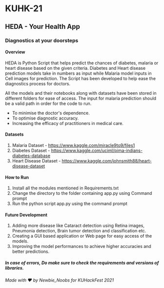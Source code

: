 # KUHK-21
## HEDA - Your Health App
### Diagnostics at your doorsteps
#### Overview
HEDA is Python Script that helps predict the chances of diabetes, malaria or heart disease based on the given criteria. Diabetes and Heart disease prediction models take in numbers as input while Malaria model inputs in Cell images for prediction. The Script has been developed to help ease the diagnostics process for doctors.

All the models and their notebooks along with datasets have been stored in different folders for ease of access.
The input for malaria prediction should be a valid path in order for the code to run. 

 - To minimise the doctor's dependence.
 - To optimise diagnostic accuracy.
 - Increasing the efficacy of practitioners in medical care.

#### Datasets
 1. Malaria Dataset - https://www.kaggle.com/miracle9to9/files1
 2. Diabetes Dataset - https://www.kaggle.com/uciml/pima-indians-diabetes-database
 3. Heart Disease Dataset - https://www.kaggle.com/johnsmith88/heart-disease-dataset
 
#### How to Run
1. Install all the modules mentioned in Requirements.txt
2. Change the directory to the folder containing app.py using Command prompt
3. Run the python script app.py using the command prompt

#### Future Development
1. Adding more disease like Cataract detection using Retina images, Pneumonia detection, Brain tumor detection and classification etc.
2. Creating a GUI based application or Web page for easy access of the models.
3. Improving the model performances to achieve higher accuracies and better predictions. 

##### In case of errors, Do make sure to check the requirements and versions of libraries.

*Made with ❤ by Newbie_Noobs for KUHackFest 2021*

